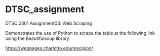 # DTSC_assignment
DTSC 2301 Assignment03: Web Scraping 

Demonstrates the use of Python to scrape the table at the following link using the Beautifulsoup library

https://webpages.charlotte.edu/mscipion/



